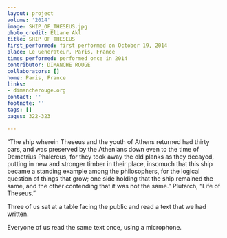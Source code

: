 ```yaml
---
layout: project
volume: '2014'
image: SHIP_OF_THESEUS.jpg
photo_credit: Eliane Akl
title: SHIP OF THESEUS
first_performed: first performed on October 19, 2014
place: Le Generateur, Paris, France
times_performed: performed once in 2014
contributor: DIMANCHE ROUGE
collaborators: []
home: Paris, France
links:
- dimancherouge.org
contact: ''
footnote: ''
tags: []
pages: 322-323

---
```


“The ship wherein Theseus and the youth of Athens returned had thirty oars, and was preserved by the Athenians down even to the time of Demetrius Phalereus, for they took away the old planks as they decayed, putting in new and stronger timber in their place, insomuch that this ship became a standing example among the philosophers, for the logical question of things that grow; one side holding that the ship remained the same, and the other contending that it was not the same.” Plutarch, “Life of Theseus.”

Three of us sat at a table facing the public and read a text that we had written.

Everyone of us read the same text once, using a microphone.
